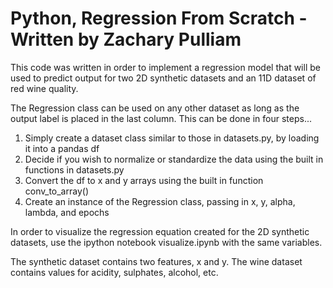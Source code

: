 # Python, Regression From Scratch - Written by Zachary Pulliam

This code was written in order to implement a regression model that will be used to predict output 
for two 2D synthetic datasets and an 11D dataset of red wine quality.

The Regression class can be used on any other dataset as long as the output label 
is placed in the last column. This can be done in four steps...

1. Simply create a dataset class similar to those in datasets.py, by loading it into a pandas df
2. Decide if you wish to normalize or standardize the data using the built in functions in datasets.py
3. Convert the df to x and y arrays using the built in function conv_to_array()
4. Create an instance of the Regression class, passing in x, y, alpha, lambda, and epochs

In order to visualize the regression equation created for the 2D synthetic datasets, use the ipython notebook visualize.ipynb 
with the same variables.

The synthetic dataset contains two features, x and y.
The wine dataset contains values for acidity, sulphates, alcohol, etc.
